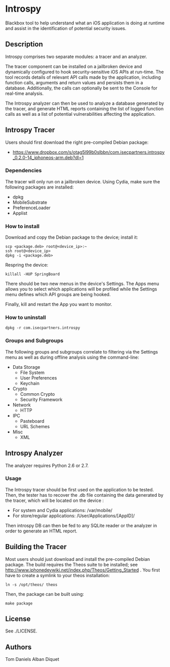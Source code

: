 Introspy
========

Blackbox tool to help understand what an iOS application is doing at runtime
and assist in the identification of potential security issues.


Description
-----------

Introspy comprises two separate modules: a tracer and an analyzer. 

The tracer component can be installed on a jailbroken device and dynamically
configured to hook security-sensitive iOS APIs at run-time. The tool records
details of relevant API calls made by the application, including function
calls, arguments and return values and persists them in a database.
Additionally, the calls can optionally be sent to the Console for real-time
analysis.

The Introspy analyzer can then be used to analyze a database generated by the
tracer, and generate HTML reports containing the list of logged function calls
as well as a list of potential vulnerabilities affecting the application.


Introspy Tracer
---------------

Users should first download the right pre-compiled Debian package:
-  https://www.dropbox.com/s/otag5l99b0slbbn/com.isecpartners.introspy_0.2.0-14_iphoneos-arm.deb?dl=1

### Dependencies

The tracer will only run on a jailbroken device. Using Cydia, make
sure the following packages are installed:
- dpkg
- MobileSubstrate
- PreferenceLoader
- Applist

### How to install

Download and copy the Debian package to the device; install it:  

    scp <package.deb> root@<device_ip>:~
    ssh root@<device_ip>
    dpkg -i <package.deb>

Respring the device:

    killall -HUP SpringBoard

There should be two new menus in the device's Settings. The Apps menu allows you
to select which applications will be profiled while the Settings menu defines
which API groups are being hooked.

Finally, kill and restart the App you want to monitor.

### How to uninstall

    dpkg -r com.isecpartners.introspy

### Groups and Subgroups

The following groups and subgroups correlate to filtering via the Settings menu
as well as during offline analysis using the command-line:
* Data Storage
  * File System
  * User Preferences
  * Keychain
* Crypto
  * Common Crypto
  * Security Framework
* Network
  * HTTP
* IPC
  * Pasteboard
  * URL Schemes
* Misc
  * XML


Introspy Analyzer
-----------------

The analyzer requires Python 2.6 or 2.7.

### Usage

The Introspy tracer should be first used on the application to be tested. Then, 
the tester has to recover the .db file containing the data generated by the tracer,
which will be located on the device :
- For system and Cydia applications:  /var/mobile/
- For store/regular applications:     /User/Applications/[AppID]/

Then introspy DB can then be fed to any SQLite reader or the analyzer in order
to generate an HTML report.


Building the Tracer
-------------------

Most users should just download and install the pre-compiled Debian 
package.
The build requires the Theos suite to be installed; 
see http://www.iphonedevwiki.net/index.php/Theos/Getting_Started .
You first have to create a symlink to your theos installation:

    ln -s /opt/theos/ theos

Then, the package can be built using:

    make package


License
-------

See ./LICENSE.


Authors
-------

Tom Daniels
Alban Diquet
